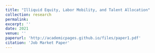```yaml
---
title: "Illiquid Equity, Labor Mobility, and Talent Allocation"
collection: research
permalink: 
excerpt: ''
date: 2021
venue: ''
paperurl: 'http://academicpages.github.io/files/paper1.pdf'
citation: 'Job Market Paper'
---
```

